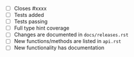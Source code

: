 <!-- Feel free to remove check-list items aren't relevant to your change -->

- [ ] Closes #xxxx
- [ ] Tests added
- [ ] Tests passing
- [ ] Full type hint coverage
- [ ] Changes are documented in `docs/releases.rst`
- [ ] New functions/methods are listed in `api.rst`
- [ ] New functionality has documentation
